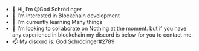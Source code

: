 - 👋 Hi, I’m @God Schrödinger
- 👀 I’m interested in Blockchain development
- 🌱 I’m currently learning Many things
- 💞️ I’m looking to collaborate on Nothing at the moment. but if you have any experience in blockchain my discord is below for you to contact me.
- 📫 My discord is: God Schrödinger#2789
<!---
MugenTrain550/MugenTrain550 is a ✨ special ✨ repository because its `README.md` (this file) appears on your GitHub profile.
You can click the Preview link to take a look at your changes.
--->
